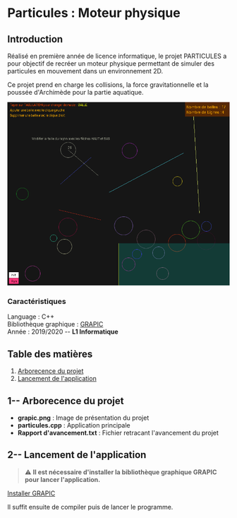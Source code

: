 # Particules : Moteur physique
## Introduction
Réalisé en première année de licence informatique, le projet PARTICULES a pour objectif de recréer un moteur physique permettant de simuler des particules en mouvement dans un environnement 2D. 

Ce projet prend en charge les collisions, la force gravitationnelle et la poussée d'Archimède pour la partie aquatique.



![Particules](grapic.png "Particules")

### Caractéristiques
Language : C++  
Bibliothèque graphique : [GRAPIC](https://perso.liris.cnrs.fr/alexandre.meyer/grapic/html/)      
Année : 2019/2020 --  **L1 Informatique**

## Table des matières
1. [Arborecence du projet](#1---arborecence-du-projet)
2. [Lancement de l'application](#2---lancement-de-lapplication)

## 1-- Arborecence du projet

- **grapic.png**         : Image de présentation du projet
- **particules.cpp**      : Application principale
- **Rapport d'avancement.txt**  : Fichier retracant l'avancement du projet


## 2-- Lancement de l'application
> :warning: **Il est nécessaire d'installer la bibliothèque graphique GRAPIC pour lancer l'application.**

[Installer GRAPIC](https://perso.liris.cnrs.fr/alexandre.meyer/grapic/html/)

Il suffit ensuite de compiler puis de lancer le programme.
